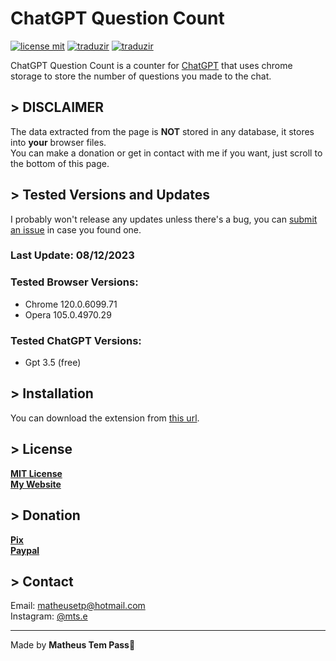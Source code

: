 # ChatGPT Question Count<br>

[![license mit](https://img.shields.io/badge/license-MIT-green)](https://github.com/euMts/chatgpt_question_count/blob/main/LICENSE) [![traduzir](https://img.shields.io/badge/Traduzir-pt--BR-brightgreen)](https://github.com/euMts/chatgpt_question_count/blob/main/README_ptBR.md) [![traduzir](https://img.shields.io/badge/Translate-en--US-blue)](https://github.com/euMts/chatgpt_question_count/blob/main/README.md)<br>

ChatGPT Question Count is a counter for [ChatGPT](https://chat.openai.com) that uses chrome storage to store the number of questions you made to the chat.<br>

## > DISCLAIMER<br>
The data extracted from the page is **NOT** stored in any database, it stores into **your** browser files.<br>
You can make a donation or get in contact with me if you want, just scroll to the bottom of this page.<br>

## > Tested Versions and Updates<br>
I probably won't release any updates unless there's a bug, you can [submit an issue](https://github.com/euMts/chatgpt_question_count/issues) in case you found one.<br>

### Last Update: 08/12/2023

### Tested Browser Versions:

- Chrome 120.0.6099.71<br>
- Opera 105.0.4970.29<br>

### Tested ChatGPT Versions:
- Gpt 3.5 (free)

## > Installation<br>
You can download the extension from [this url](https://chromewebstore.google.com/detail/chatgpt-question-count/naokkoogmjjhnehoadkmpicliffbjllc).<br>

## > License<br>
**[MIT License](LICENSE.md)**<br>
**[My Website](https://www.matheus-eduardo.com.br)**<br>

## > Donation<br>
**[Pix](https://nubank.com.br/pagar/1cppij/yQT2VfJJLq)**<br>
**[Paypal](https://www.paypal.com/donate/?business=9JLBAMGH5985E&no_recurring=0&item_name=Thank+you%21&currency_code=USD)**<br>

## > Contact<br>
Email: matheusetp@hotmail.com<br>
Instagram: [@mts.e](https://www.instagram.com/mts.e/)<br>

---

Made by **Matheus Tem Pass**👋